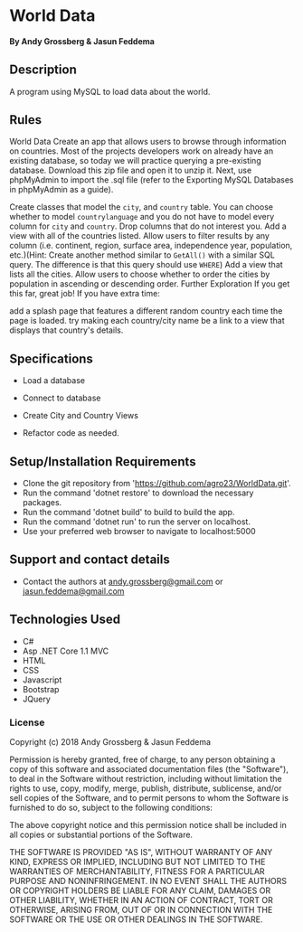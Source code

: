 # World Data

#### By Andy Grossberg & Jasun Feddema

## Description
A program using MySQL to load data about the world.

## Rules

World Data
Create an app that allows users to browse through information on countries. Most of the projects developers work on already have an existing database, so today we will practice querying a pre-existing database. Download this zip file and open it to unzip it. Next, use phpMyAdmin to import the .sql file (refer to the Exporting MySQL Databases in phpMyAdmin as a guide).

Create classes that model the `city`, and `country` table. You can choose whether to model `countrylanguage` and you do not have to model every column for `city` and `country`. Drop columns that do not interest you.
Add a view with all of the countries listed.
Allow users to filter results by any column (i.e. continent, region, surface area, independence year, population, etc.)(Hint: Create another method similar to `GetAll()` with a similar SQL query. The difference is that this query should use `WHERE`)
Add a view that lists all the cities. Allow users to choose whether to order the cities by population in ascending or descending order.
Further Exploration
If you get this far, great job! If you have extra time:

add a splash page that features a different random country each time the page is loaded.
try making each country/city name be a link to a view that displays that country's details.

## Specifications

* Load a database

* Connect to database

* Create City and Country Views

* Refactor code as needed.

## Setup/Installation Requirements

* Clone the git repository from 'https://github.com/agro23/WorldData.git'.
* Run the command 'dotnet restore' to download the necessary packages.
* Run the command 'dotnet build' to build to build the app.
* Run the command 'dotnet run' to run the server on localhost.
* Use your preferred web browser to navigate to localhost:5000

## Support and contact details

* Contact the authors at andy.grossberg@gmail.com or jasun.feddema@gmail.com

## Technologies Used

* C#
* Asp .NET Core 1.1 MVC
* HTML
* CSS
* Javascript
* Bootstrap
* JQuery

### License

Copyright (c) 2018 Andy Grossberg & Jasun Feddema

Permission is hereby granted, free of charge, to any person obtaining a copy of this software and associated documentation files (the "Software"), to deal in the Software without restriction, including without limitation the rights to use, copy, modify, merge, publish, distribute, sublicense, and/or sell copies of the Software, and to permit persons to whom the Software is furnished to do so, subject to the following conditions:

The above copyright notice and this permission notice shall be included in all copies or substantial portions of the Software.

THE SOFTWARE IS PROVIDED "AS IS", WITHOUT WARRANTY OF ANY KIND, EXPRESS OR IMPLIED, INCLUDING BUT NOT LIMITED TO THE WARRANTIES OF MERCHANTABILITY, FITNESS FOR A PARTICULAR PURPOSE AND NONINFRINGEMENT. IN NO EVENT SHALL THE AUTHORS OR COPYRIGHT HOLDERS BE LIABLE FOR ANY CLAIM, DAMAGES OR OTHER LIABILITY, WHETHER IN AN ACTION OF CONTRACT, TORT OR OTHERWISE, ARISING FROM, OUT OF OR IN CONNECTION WITH THE SOFTWARE OR THE USE OR OTHER DEALINGS IN THE SOFTWARE.
